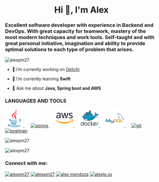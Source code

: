 <h1 align="center">Hi 👋, I'm Alex</h1>
<h3 align="left">Excellent software developer with experience in Backend and DevOps. With great capacity for teamwork, mastery of the most modern techniques and work tools. Self-taught and with great personal initiative, imagination and ability to provide optimal solutions to each type of problem that arises.</h3>

<p align="left"> <img src="https://komarev.com/ghpvc/?username=alexpm27&label=Profile%20views&color=0e75b6&style=flat" alt="alexpm27" /> </p>

- 🔭 I’m currently working on [Delichi](https://github.com/Alexpm27/delichibackend)

- 🌱 I’m currently learning **Swift**

- 💬 Ask me about **Java, Spring boot and AWS**


<h3 align="left">LANGUAGES AND TOOLS</h3>
<p align="left">
  <a href="https://www.java.com" target="_blank" rel="noreferrer" style="margin-right: 20px;">
    <img src="https://raw.githubusercontent.com/devicons/devicon/master/icons/java/java-original.svg" alt="java" width="60" height="60"/>
  </a>
  <a href="https://spring.io/" target="_blank" rel="noreferrer" style="margin-right: 20px;">
    <img src="https://www.vectorlogo.zone/logos/springio/springio-icon.svg" alt="spring" width="60" height="60"/>
  </a>
  <a href="https://aws.amazon.com" target="_blank" rel="noreferrer" style="margin-right: 20px;">
    <img src="https://raw.githubusercontent.com/devicons/devicon/master/icons/amazonwebservices/amazonwebservices-original-wordmark.svg" alt="aws" width="60" height="60"/>
  </a>
  <a href="https://www.docker.com/" target="_blank" rel="noreferrer" style="margin-right: 20px;">
    <img src="https://raw.githubusercontent.com/devicons/devicon/master/icons/docker/docker-original-wordmark.svg" alt="docker" width="60" height="60"/>
  </a>
  <a href="https://www.mysql.com/" target="_blank" rel="noreferrer" style="margin-right: 20px;">
    <img src="https://raw.githubusercontent.com/devicons/devicon/master/icons/mysql/mysql-original-wordmark.svg" alt="mysql" width="60" height="60"/>
  </a>
  <a href="https://git-scm.com/" target="_blank" rel="noreferrer" style="margin-right: 20px;">
    <img src="https://www.vectorlogo.zone/logos/git-scm/git-scm-icon.svg" alt="git" width="60" height="60"/>
  </a>
  <a href="https://postman.com" target="_blank" rel="noreferrer" style="margin-right: 20px;">
    <img src="https://www.vectorlogo.zone/logos/getpostman/getpostman-icon.svg" alt="postman" width="60" height="60"/>
  </a>
</p>

<p><img align="center" src="https://github-readme-stats.vercel.app/api/top-langs?username=alexpm27&show_icons=true&locale=en&layout=compact&theme=dark" alt="alexpm27" /></p>

<p><img align="center" src="https://github-readme-streak-stats.herokuapp.com/?user=alexpm27&theme=dark" alt="alexpm27" /></p>

<h3 align="left">Connect with me:</h3>
<p align="left">
<a href="https://twitter.com/alexpm27" target="blank"><img align="center" src="https://raw.githubusercontent.com/rahuldkjain/github-profile-readme-generator/master/src/images/icons/Social/twitter.svg" alt="alexpm27" height="30" width="40" /></a>
<a href="https://linkedin.com/in/alexpm27" target="blank"><img align="center" src="https://raw.githubusercontent.com/rahuldkjain/github-profile-readme-generator/master/src/images/icons/Social/linked-in-alt.svg" alt="alexpm27" height="30" width="40" /></a>
<a href="https://fb.com/alex mendoza" target="blank"><img align="center" src="https://raw.githubusercontent.com/rahuldkjain/github-profile-readme-generator/master/src/images/icons/Social/facebook.svg" alt="alex mendoza" height="30" width="40" /></a>
<a href="https://instagram.com/alexlg.xx" target="blank"><img align="center" src="https://raw.githubusercontent.com/rahuldkjain/github-profile-readme-generator/master/src/images/icons/Social/instagram.svg" alt="alexlg.xx" height="30" width="40" /></a>
</p>
